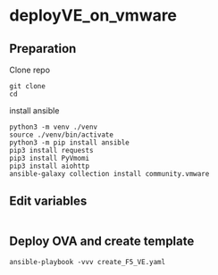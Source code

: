 # deployVE_on_vmware

## Preparation

Clone repo
```shell
git clone
cd
```

install ansible
```shell
python3 -m venv ./venv
source ./venv/bin/activate
python3 -m pip install ansible
pip3 install requests
pip3 install PyVmomi
pip3 install aiohttp
ansible-galaxy collection install community.vmware
```

## Edit variables
```yaml


```

## Deploy OVA and create template


```
ansible-playbook -vvv create_F5_VE.yaml
```

